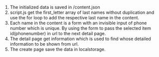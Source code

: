 1. The initialized data is saved in /content.json
2. script.js get the first_letter array of last names without duplication and use the for loop to add the respective last name in the content.
3. Each name in the content is a form with an invisible input of phone number which is unique. By using the form to pass the selected item id(phonenumber) in url to the next detail page.
4. The detail page get information which is used to find whose detailed information to be shown from url.
5. The create page save the data in localstorage.